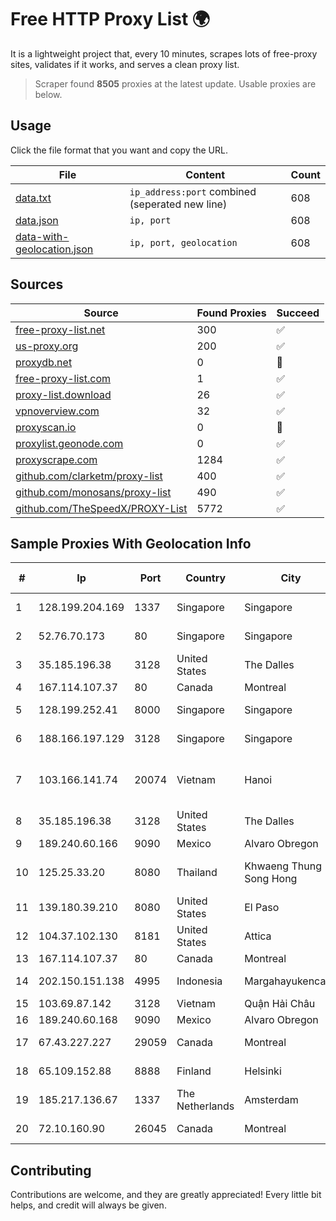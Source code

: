 
# Free HTTP Proxy List 🌍

It is a lightweight project that, every 10 minutes, scrapes lots of free-proxy sites, validates if it works, and serves a clean proxy list.


> Scraper found **8505** proxies at the latest update. Usable proxies are below.

## Usage

Click the file format that you want and copy the URL.


|File|Content|Count|
|----|-------|-----|
|[data.txt](https://raw.githubusercontent.com/themiralay/Proxy-List-World/master/data.txt)|`ip_address:port` combined (seperated new line)|608|
|[data.json](https://raw.githubusercontent.com/themiralay/Proxy-List-World/master/data.json)|`ip, port`|608|
|[data-with-geolocation.json](https://raw.githubusercontent.com/themiralay/Proxy-List-World/master/data-with-geolocation.json)|`ip, port, geolocation`|608|

## Sources

|Source|Found Proxies|Succeed|
|------|-------------|-------|
|[free-proxy-list.net](https://free-proxy-list.net)|300|✅|
|[us-proxy.org](https://www.us-proxy.org)|200|✅|
|[proxydb.net](http://proxydb.net)|0|🚫|
|[free-proxy-list.com](https://free-proxy-list.com/?page=&port=&type%5B%5D=http&type%5B%5D=https&up_time=0&search=Search)|1|✅|
|[proxy-list.download](https://www.proxy-list.download/HTTP)|26|✅|
|[vpnoverview.com](https://vpnoverview.com/privacy/anonymous-browsing/free-proxy-servers)|32|✅|
|[proxyscan.io](https://www.proxyscan.io)|0|🚫|
|[proxylist.geonode.com](https://proxylist.geonode.com/api/proxy-list?limit=300&page=1&sort_by=lastChecked&sort_type=desc&protocols=http,https)|0|✅|
|[proxyscrape.com](https://api.proxyscrape.com/v2/?request=displayproxies&protocol=http&timeout=10000&country=all&ssl=all&anonymity=all)|1284|✅|
|[github.com/clarketm/proxy-list](https://raw.githubusercontent.com/clarketm/proxy-list/master/proxy-list-raw.txt)|400|✅|
|[github.com/monosans/proxy-list](https://raw.githubusercontent.com/monosans/proxy-list/main/proxies/http.txt)|490|✅|
|[github.com/TheSpeedX/PROXY-List](https://raw.githubusercontent.com/TheSpeedX/PROXY-List/master/http.txt)|5772|✅|


## Sample Proxies With Geolocation Info

|#|Ip|Port|Country|City|Internet Service Provider|
|-|--|----|-------|----|-------------------------|
|1|128.199.204.169|1337|Singapore|Singapore|DigitalOcean, LLC|
|2|52.76.70.173|80|Singapore|Singapore|Amazon.com, Inc.|
|3|35.185.196.38|3128|United States|The Dalles|Google LLC|
|4|167.114.107.37|80|Canada|Montreal|OVH SAS|
|5|128.199.252.41|8000|Singapore|Singapore|DigitalOcean, LLC|
|6|188.166.197.129|3128|Singapore|Singapore|DigitalOcean, LLC|
|7|103.166.141.74|20074|Vietnam|Hanoi|Viet NAM Cloud Technology Joint Stock Company|
|8|35.185.196.38|3128|United States|The Dalles|Google LLC|
|9|189.240.60.166|9090|Mexico|Alvaro Obregon|UNINET|
|10|125.25.33.20|8080|Thailand|Khwaeng Thung Song Hong|TOT Public Company Limited|
|11|139.180.39.210|8080|United States|El Paso|Conterra|
|12|104.37.102.130|8181|United States|Attica|ALTIUS Broadband, LLC|
|13|167.114.107.37|80|Canada|Montreal|OVH SAS|
|14|202.150.151.138|4995|Indonesia|Margahayukencana|PT Comtronics Systems|
|15|103.69.87.142|3128|Vietnam|Quận Hải Châu|VTDT|
|16|189.240.60.168|9090|Mexico|Alvaro Obregon|UNINET|
|17|67.43.227.227|29059|Canada|Montreal|GloboTech Communications|
|18|65.109.152.88|8888|Finland|Helsinki|Hetzner Online GmbH|
|19|185.217.136.67|1337|The Netherlands|Amsterdam|Stallion Network Services Limited|
|20|72.10.160.90|26045|Canada|Montreal|GloboTech Communications|



## Contributing

Contributions are welcome, and they are greatly appreciated! Every
little bit helps, and credit will always be given.

